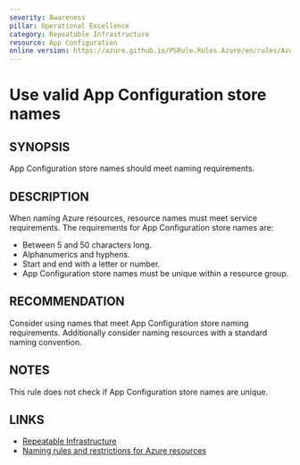 ```yaml
---
severity: Awareness
pillar: Operational Excellence
category: Repeatable Infrastructure
resource: App Configuration
online version: https://azure.github.io/PSRule.Rules.Azure/en/rules/Azure.AppConfig.Name/
---
```


# Use valid App Configuration store names

## SYNOPSIS

App Configuration store names should meet naming requirements.

## DESCRIPTION

When naming Azure resources, resource names must meet service requirements.
The requirements for App Configuration store names are:

- Between 5 and 50 characters long.
- Alphanumerics and hyphens.
- Start and end with a letter or number.
- App Configuration store names must be unique within a resource group.

## RECOMMENDATION

Consider using names that meet App Configuration store naming requirements.
Additionally consider naming resources with a standard naming convention.

## NOTES

This rule does not check if App Configuration store names are unique.

## LINKS

- [Repeatable Infrastructure](https://docs.microsoft.com/azure/architecture/framework/devops/automation-infrastructure)
- [Naming rules and restrictions for Azure resources](https://docs.microsoft.com/azure/azure-resource-manager/management/resource-name-rules#microsoftappconfiguration)
